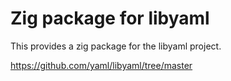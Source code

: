 # Zig package for libyaml

This provides a zig package for the libyaml project.

https://github.com/yaml/libyaml/tree/master
